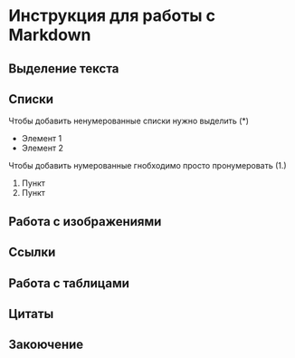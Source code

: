 # Инструкция для работы с Markdown

## Выделение текста

## Списки

Чтобы добавить ненумерованные списки нужно выделить (*)

* Элемент 1
* Элемент 2

Чтобы добавить нумерованные гнобходимо просто пронумеровать (1.)
1. Пункт
2. Пункт

## Работа с изображениями

## Ссылки

## Работа с таблицами

## Цитаты

## Закоючение